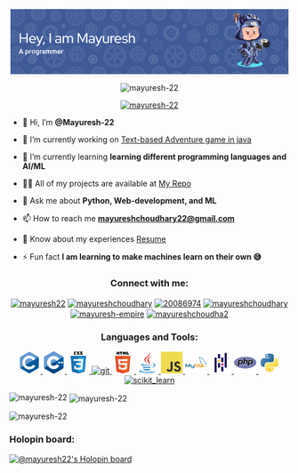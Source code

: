 <p align="center">
<img align="center" src="https://github.com/Mayuresh-22/Mayuresh-22/blob/main/github-header-image.png">
</p>

<p align="center"> <img src="https://komarev.com/ghpvc/?username=mayuresh-22&label=Profile%20views&color=0e75b6&style=flat" alt="mayuresh-22" /> </p>

<p align="center"> <a href="https://github.com/ryo-ma/github-profile-trophy"><img src="https://github-profile-trophy.vercel.app/?username=mayuresh-22" alt="mayuresh-22" /></a> </p>


- 👋 Hi, I’m **@Mayuresh-22**

- 🔭 I’m currently working on [Text-based Adventure game in java](https://github.com/Mayuresh-22/Text-Based-Adventure-Game)

- 🌱 I’m currently learning **learning different programming languages and AI/ML**

- 👨‍💻 All of my projects are available at [My Repo](https://github.com/Mayuresh-22?tab=repositories)

- 💬 Ask me about **Python, Web-development, and ML**

- 📫 How to reach me **mayureshchoudhary22@gmail.com**

- 📄 Know about my experiences [Resume](https://drive.google.com/file/d/1-K2PT-GvtAZhV3hq423jB0Fiz69qqPVC/view?usp=sharing)

- ⚡ Fun fact **I am learning to make machines learn on their own 😅**


<h3 align="center">Connect with me:</h3>
<p align="center">
<a href="https://dev.to/mayuresh22" target="blank"><img align="center" src="https://raw.githubusercontent.com/rahuldkjain/github-profile-readme-generator/master/src/images/icons/Social/devto.svg" alt="mayuresh22" height="30" width="40" /></a>
<a href="https://linkedin.com/in/mayureshchoudhary" target="blank"><img align="center" src="https://raw.githubusercontent.com/rahuldkjain/github-profile-readme-generator/master/src/images/icons/Social/linked-in-alt.svg" alt="mayureshchoudhary" height="30" width="40" /></a>
<a href="https://stackoverflow.com/users/20086974" target="blank"><img align="center" src="https://raw.githubusercontent.com/rahuldkjain/github-profile-readme-generator/master/src/images/icons/Social/stack-overflow.svg" alt="20086974" height="30" width="40" /></a>
<a href="https://kaggle.com/mayureshchoudhary" target="blank"><img align="center" src="https://raw.githubusercontent.com/rahuldkjain/github-profile-readme-generator/master/src/images/icons/Social/kaggle.svg" alt="mayureshchoudhary" height="30" width="40" /></a>
<a href="https://instagram.com/mayuresh-empire" target="blank"><img align="center" src="https://raw.githubusercontent.com/rahuldkjain/github-profile-readme-generator/master/src/images/icons/Social/instagram.svg" alt="mayuresh-empire" height="30" width="40" /></a>
<a href="https://www.hackerrank.com/mayureshchoudha2" target="blank"><img align="center" src="https://raw.githubusercontent.com/rahuldkjain/github-profile-readme-generator/master/src/images/icons/Social/hackerrank.svg" alt="mayureshchoudha2" height="30" width="40" /></a>
</p>

<h3 align="center">Languages and Tools:</h3>
<p align="center"> <a href="https://www.cprogramming.com/" target="_blank" rel="noreferrer"> <img src="https://raw.githubusercontent.com/devicons/devicon/master/icons/c/c-original.svg" alt="c" width="40" height="40"/> </a> <a href="https://www.w3schools.com/cpp/" target="_blank" rel="noreferrer"> <img src="https://raw.githubusercontent.com/devicons/devicon/master/icons/cplusplus/cplusplus-original.svg" alt="cplusplus" width="40" height="40"/> </a> <a href="https://www.w3schools.com/css/" target="_blank" rel="noreferrer"> <img src="https://raw.githubusercontent.com/devicons/devicon/master/icons/css3/css3-original-wordmark.svg" alt="css3" width="40" height="40"/> </a> <a href="https://git-scm.com/" target="_blank" rel="noreferrer"> <img src="https://www.vectorlogo.zone/logos/git-scm/git-scm-icon.svg" alt="git" width="40" height="40"/> </a> <a href="https://www.w3.org/html/" target="_blank" rel="noreferrer"> <img src="https://raw.githubusercontent.com/devicons/devicon/master/icons/html5/html5-original-wordmark.svg" alt="html5" width="40" height="40"/> </a> <a href="https://www.java.com" target="_blank" rel="noreferrer"> <img src="https://raw.githubusercontent.com/devicons/devicon/master/icons/java/java-original.svg" alt="java" width="40" height="40"/> </a> <a href="https://developer.mozilla.org/en-US/docs/Web/JavaScript" target="_blank" rel="noreferrer"> <img src="https://raw.githubusercontent.com/devicons/devicon/master/icons/javascript/javascript-original.svg" alt="javascript" width="40" height="40"/> </a> <a href="https://www.mysql.com/" target="_blank" rel="noreferrer"> <img src="https://raw.githubusercontent.com/devicons/devicon/master/icons/mysql/mysql-original-wordmark.svg" alt="mysql" width="40" height="40"/> </a> <a href="https://pandas.pydata.org/" target="_blank" rel="noreferrer"> <img src="https://raw.githubusercontent.com/devicons/devicon/2ae2a900d2f041da66e950e4d48052658d850630/icons/pandas/pandas-original.svg" alt="pandas" width="40" height="40"/> </a> <a href="https://www.php.net" target="_blank" rel="noreferrer"> <img src="https://raw.githubusercontent.com/devicons/devicon/master/icons/php/php-original.svg" alt="php" width="40" height="40"/> </a> <a href="https://www.python.org" target="_blank" rel="noreferrer"> <img src="https://raw.githubusercontent.com/devicons/devicon/master/icons/python/python-original.svg" alt="python" width="40" height="40"/> </a> <a href="https://scikit-learn.org/" target="_blank" rel="noreferrer"> <img src="https://upload.wikimedia.org/wikipedia/commons/0/05/Scikit_learn_logo_small.svg" alt="scikit_learn" width="40" height="40"/> </a> </p>

<p><img align="left" src="https://github-readme-stats.vercel.app/api/top-langs?username=mayuresh-22&show_icons=true&locale=en&layout=compact" alt="mayuresh-22" /></p>

<p>&nbsp;<img align="center" src="https://github-readme-stats.vercel.app/api?username=mayuresh-22&show_icons=true&locale=en" alt="mayuresh-22" /></p>

<p><img align="center" src="https://github-readme-streak-stats.herokuapp.com/?user=mayuresh-22&" alt="mayuresh-22" /></p>

<h3>Holopin board:</h3>

[![@mayuresh22's Holopin board](https://holopin.me/mayuresh22)](https://holopin.io/@mayuresh22)
